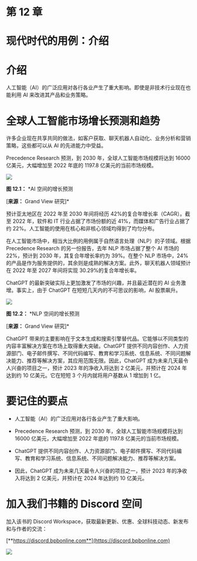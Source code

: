 # 第 12 章

# 现代时代的用例：介绍

# 介绍

人工智能（AI）的广泛应用对各行各业产生了重大影响。即使是非技术行业现在也能利用 AI 来改进其产品和业务策略。

# 全球人工智能市场增长预测和趋势

许多企业现在共享共同的做法，如客户获取、聊天机器人自动化、业务分析和营销策略，这些都可以从 AI 的先进能力中受益。

Precedence Research 预测，到 2030 年，全球人工智能市场规模将达到 16000 亿美元，大幅增加至 2022 年底的 1197.8 亿美元的当前市场规模。

![](img/Figure-12.1.jpg)

**图 12.1：** *AI 空间的增长预测

[**来源：** Grand View 研究]*

预计亚太地区在 2022 年至 2030 年间将经历 42%的复合年增长率（CAGR）。截至 2022 年，软件和 IT 行业占据了市场份额的近 41%，而媒体和广告行业占据了约 22%。人工智能的使用在核心和非核心领域均得到了均匀分布。

在人工智能市场中，相当大比例的用例属于自然语言处理（NLP）的子领域。根据 Precedence Research 的另一份报告，去年 NLP 市场占据了整个 AI 市场的 22%，预计到 2030 年，其复合年增长率约为 39%。在整个 NLP 市场中，24%的产品是作为服务提供的，其余则是成熟的解决方案。此外，聊天机器人领域预计在 2022 年至 2027 年间将实现 30.29%的复合年增长率。

ChatGPT 的最新突破实际上更加激发了市场的兴趣，并且最近潜在的 AI 业务激增。事实上，由于 ChatGPT 在短短几天内的不可思议的影响，AI 股票飙升。

![](img/Figure-12.2.jpg)

**图 12.2：** *NLP 空间的增长预测

[**来源：** Grand View 研究]*

ChatGPT 带来的主要影响在于文本生成和搜索引擎替代品。它能够以不同类型的内容丰富解决方案在市场上取得重大突破。ChatGPT 提供不同内容创作、人力资源部门、电子邮件撰写、不同代码编写、教育和学习系统、信息系统、不同问题解决能力、推荐等解决方案，其应用范围无限。因此，ChatGPT 成为未来几天最令人兴奋的项目之一，预计 2023 年的净收入将达到 2 亿美元，并预计在 2024 年达到约 10 亿美元。它在短短 3 个月内就将用户基数从 1 增加到 1 亿。

# 要记住的要点

+   人工智能（AI）的广泛应用对各行各业产生了重大影响。

+   Precedence Research 预测，到 2030 年，全球人工智能市场规模将达到 16000 亿美元，大幅增加至 2022 年底的 1197.8 亿美元的当前市场规模。

+   ChatGPT 提供不同内容创作、人力资源部门、电子邮件撰写、不同代码编写、教育和学习系统、信息系统、不同问题解决能力、推荐等解决方案。

+   因此，ChatGPT 成为未来几天最令人兴奋的项目之一，预计 2023 年的净收入将达到 2 亿美元，并预计在 2024 年达到约 10 亿美元。

# 加入我们书籍的 Discord 空间

加入该书的 Discord Workspace，获取最新更新、优惠、全球科技动态、新发布和与作者的交流：

[**https://discord.bpbonline.com**](https://discord.bpbonline.com)

![](img/dis.jpg)
